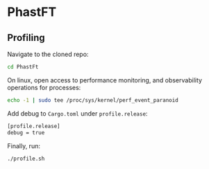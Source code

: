 # PhastFT

## Profiling

Navigate to the cloned repo:
```bash
cd PhastFt
```

On linux, open access to performance monitoring, and observability operations for processes:
```bash
echo -1 | sudo tee /proc/sys/kernel/perf_event_paranoid
```

Add debug to `Cargo.toml` under `profile.release`:
```bash
[profile.release]
debug = true
```

Finally, run:
```bash
./profile.sh
```
